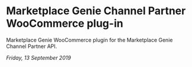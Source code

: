 # Marketplace Genie Channel Partner WooCommerce plug-in

Marketplace Genie WooCommerce plugin for the Marketplace Genie Channel Partner API.

*Friday, 13 September 2019*
